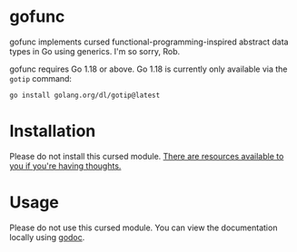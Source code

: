 gofunc
======

gofunc implements cursed functional-programming-inspired abstract data types in
Go using generics. I'm so sorry, Rob.

gofunc requires Go 1.18 or above. Go 1.18 is currently only available via the
`gotip` command:

    go install golang.org/dl/gotip@latest

# Installation

Please do not install this cursed module. [There are resources available to you
if you're having thoughts.](https://www.rust-lang.org/tools/install)

# Usage

Please do not use this cursed module. You can view the documentation locally
using [godoc](https://pkg.go.dev/golang.org/x/tools/cmd/godoc).